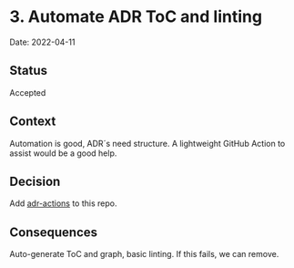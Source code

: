 # 3. Automate ADR ToC and linting

Date: 2022-04-11

## Status

Accepted

## Context

Automation is good, ADR´s need structure. A lightweight GitHub Action to assist
would be a good help.

## Decision

Add [adr-actions](https://github.com/jules2689/adr-actions) to this repo.

## Consequences

Auto-generate ToC and graph, basic linting. If this fails, we can remove.
